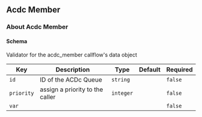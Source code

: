 ## Acdc Member

### About Acdc Member

#### Schema

Validator for the acdc_member callflow's data object



Key | Description | Type | Default | Required
--- | ----------- | ---- | ------- | --------
`id` | ID of the ACDc Queue | `string` |   | `false`
`priority` | assign a priority to the caller | `integer` |   | `false`
`var` |  |   |   | `false`


